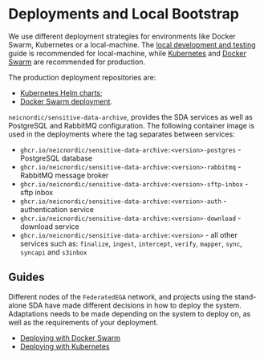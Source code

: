 Deployments and Local Bootstrap
===============================

We use different deployment strategies for environments like Docker
Swarm, Kubernetes or a local-machine. The [local development and testing](guides/local-dev-and-testing.md) guide is
recommended for local-machine, while
[Kubernetes](https://kubernetes.io/) and [Docker Swarm](https://docs.docker.com/engine/swarm/) are recommended for production.

The production deployment repositories are:

-   [Kubernetes Helm charts](https://github.com/neicnordic/sensitive-data-archive/tree/main/charts);
-   [Docker Swarm deployment](https://github.com/neicnordic/LocalEGA-deploy-swarm/).

`neicnordic/sensitive-data-archive`, provides the SDA services as well as PostgreSQL and RabbitMQ configuration. The following container image is used in the deployments where the tag separates between services:

- `ghcr.io/neicnordic/sensitive-data-archive:<version>-postgres` - PostgreSQL database
- `ghcr.io/neicnordic/sensitive-data-archive:<version>-rabbitmq` - RabbitMQ message broker
- `ghcr.io/neicnordic/sensitive-data-archive:<version>-sftp-inbox` - sftp inbox
- `ghcr.io/neicnordic/sensitive-data-archive:<version>-auth` - authentication service
- `ghcr.io/neicnordic/sensitive-data-archive:<version>-download` - download service
- `ghcr.io/neicnordic/sensitive-data-archive:<version>` - all other services such as: `finalize`, `ingest`, `intercept`, `verify`, `mapper`, `sync`, `syncapi` and `s3inbox`

Guides
------

Different nodes of the `FederatedEGA` network, and projects using the stand-alone SDA have made different decisions in how to deploy the system.
Adaptations needs to be made depending on the system to deploy on, as well as the requirements of your deployment.

- [Deploying with Docker Swarm](guides/deploy-swarm.md)
- [Deploying with Kubernetes](guides/deploy-k8s.md)
